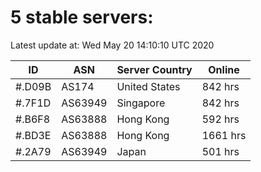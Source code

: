 # 5 stable servers:

Latest update at: Wed May 20 14:10:10 UTC 2020

| ID | ASN | Server Country | Online |
| -- | --- | -------------- | ------ |
| #.D09B | AS174 | United States | 842 hrs |
| #.7F1D | AS63949 | Singapore | 842 hrs |
| #.B6F8 | AS63888 | Hong Kong | 592 hrs |
| #.BD3E | AS63888 | Hong Kong | 1661 hrs |
| #.2A79 | AS63949 | Japan | 501 hrs |

